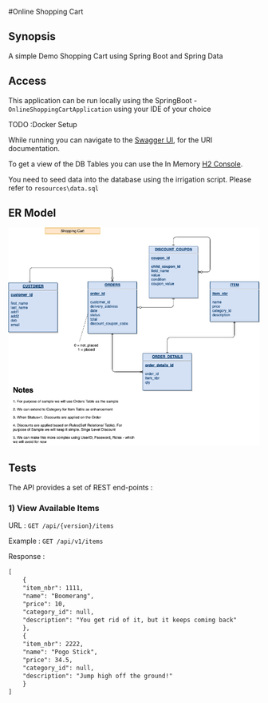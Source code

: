 #Online Shopping Cart 


## Synopsis 
A simple Demo Shopping Cart using Spring Boot and Spring Data


## Access
This application can be run locally using the SpringBoot - `OnlineShoppingCartApplication` using your IDE of your choice

TODO :Docker Setup

While running you can navigate to the [Swagger UI](http://localhost:8080/swagger-ui.html), for the URI documentation.

To get a view of the DB Tables you can use the In Memory [H2 Console](http://localhost:8080/h2-console/).

You need to seed data into the database using the irrigation script. Please refer to ```resources\data.sql```



## ER Model
![ER Shopping Cart](ER-Shopping-Cart.png)

## Tests
The API provides a set of REST end-points :
### 1) View Available Items

URL : `GET /api/{version}/items`

Example : `GET /api/v1/items`

Response :
```
[
    {
    "item_nbr": 1111,
    "name": "Boomerang",
    "price": 10,
    "category_id": null,
    "description": "You get rid of it, but it keeps coming back"
    },
    {
    "item_nbr": 2222,
    "name": "Pogo Stick",
    "price": 34.5,
    "category_id": null,
    "description": "Jump high off the ground!"
    }
]
```